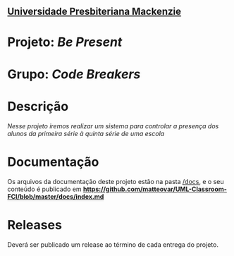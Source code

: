 <h2><a href= "https://www.mackenzie.br">Universidade Presbiteriana Mackenzie</a></h2>

# Projeto: *Be Present*

# Grupo: *Code Breakers*

# Descrição

*Nesse projeto iremos realizar um sistema para controlar a presença dos alunos da primeira série à quinta série de uma escola*

# Documentação

Os arquivos da documentação deste projeto estão na pasta [/docs](/docs), e o seu conteúdo é publicado em **https://github.com/matteovar/UML-Classroom-FCI/blob/master/docs/index.md**



# Releases

Deverá ser publicado um release ao término de cada entrega do projeto.
